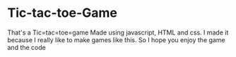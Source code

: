 # Tic-tac-toe-Game

That's a Tic=tac=toe=game Made using javascript, HTML and css. I made it because I really like to make games like this. So I hope
you enjoy the game and the code
